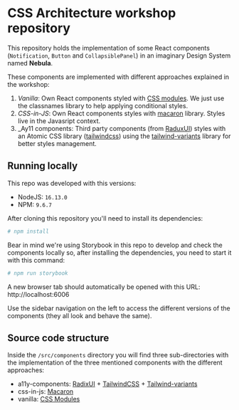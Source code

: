 # CSS Architecture workshop repository

This repository holds the implementation of some React components (`Notification`, `Button` and `CollapsiblePanel`) in an imaginary Design System named **Nebula**.

These components are implemented with different approaches explained in the workshop:

1. _Vanilla_: Own React components styled with [CSS modules](https://github.com/css-modules/css-modules). We just use the classnames library to help applying conditional styles.
2. _CSS-in-JS_: Own React components styles with [macaron](https://macaron.js.org/) library. Styles live in the Javasript context.
3. _Ay11 components: Third party components (from [RaduxUI](https://www.radix-ui.com/)) styles with an Atomic CSS library ([tailwindcss](https://tailwindcss.com/)) using the [tailwind-variants](https://www.tailwind-variants.org/) library for better styles management.

## Running locally

This repo was developed with this versions:
* NodeJS: `16.13.0`
* NPM: `9.6.7`

After cloning this repository you'll need to install its dependencies:
```bash
# npm install
```

Bear in mind we're using Storybook in this repo to develop and check the components locally so, after installing the dependencies, you need to start it with this command:
```bash
# npm run storybook
```

A new browser tab should automatically be opened with this URL: http://localhost:6006

Use the sidebar navigation on the left to access the different versions of the components (they all look and behave the same).

## Source code structure

Inside the `/src/components` directory you will find three sub-directories with the implementation of the three mentioned components with the different approaches:
* a11y-components: [RadixUI](https://www.radix-ui.com/) + [TailwindCSS](https://tailwindcss.com/) + [Tailwind-variants](https://www.tailwind-variants.org/)
* css-in-js: [Macaron](https://macaron.js.org/)
* vanilla: [CSS Modules](https://github.com/css-modules/css-modules)
